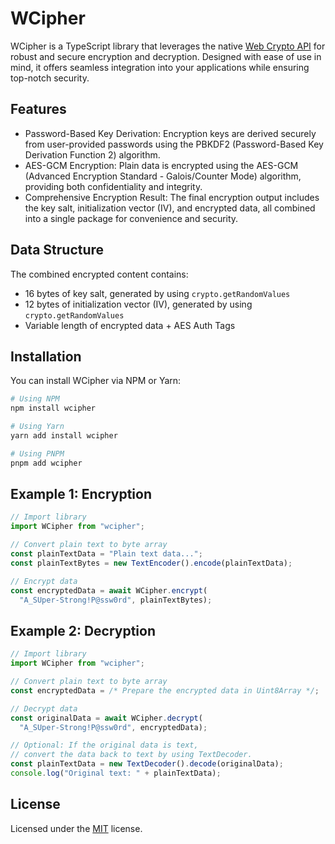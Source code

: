 # WCipher

WCipher is a TypeScript library that leverages the native [Web Crypto API](https://developer.mozilla.org/en-US/docs/Web/API/Web_Crypto_API) for robust and secure encryption and decryption. Designed with ease of use in mind, it offers seamless integration into your applications while ensuring top-notch security.

## Features
* Password-Based Key Derivation: Encryption keys are derived securely from user-provided passwords using the PBKDF2 (Password-Based Key Derivation Function 2) algorithm.
* AES-GCM Encryption: Plain data is encrypted using the AES-GCM (Advanced Encryption Standard - Galois/Counter Mode) algorithm, providing both confidentiality and integrity.
* Comprehensive Encryption Result: The final encryption output includes the key salt, initialization vector (IV), and encrypted data, all combined into a single package for convenience and security.

## Data Structure
The combined encrypted content contains:
* 16 bytes of key salt, generated by using `crypto.getRandomValues`
* 12 bytes of initialization vector (IV), generated by using `crypto.getRandomValues`
* Variable length of encrypted data + AES Auth Tags

## Installation
You can install WCipher via NPM or Yarn:

```sh
# Using NPM
npm install wcipher

# Using Yarn
yarn add install wcipher

# Using PNPM
pnpm add wcipher
```

## Example 1: Encryption
```javascript
// Import library
import WCipher from "wcipher";

// Convert plain text to byte array
const plainTextData = "Plain text data...";
const plainTextBytes = new TextEncoder().encode(plainTextData);

// Encrypt data
const encryptedData = await WCipher.encrypt(
  "A_SUper-Strong!P@ssw0rd", plainTextBytes);
```

## Example 2: Decryption
```javascript
// Import library
import WCipher from "wcipher";

// Convert plain text to byte array
const encryptedData = /* Prepare the encrypted data in Uint8Array */;

// Decrypt data
const originalData = await WCipher.decrypt(
  "A_SUper-Strong!P@ssw0rd", encryptedData);

// Optional: If the original data is text,
// convert the data back to text by using TextDecoder.
const plainTextData = new TextDecoder().decode(originalData);
console.log("Original text: " + plainTextData);
```

## License
Licensed under the [MIT](http://www.opensource.org/licenses/mit-license.php) license.
